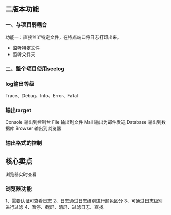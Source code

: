 ## 二版本功能
### 一、与项目弱耦合
功能一：直接监听特定文件，在特点端口将日志打印出来。
+ 监听特定文件
+ 监听文件夹

### 二、整个项目使用seelog


### log输出等级
Trace、Debug、Info、Error、Fatal

### 输出target
Console        输出到控制台
File           输出到文件
Mail           输出为邮件发送
Database       输出到数据库
Browser        输出到浏览器

### 输出格式的控制


## 核心卖点
浏览器实时查看

### 浏览器功能
1、需要认证可查看日志
2、日志通过日志级别进行颜色区分
3、可通过日志级别进行过滤
4、暂停、截屏、清屏、过滤日志、查找
